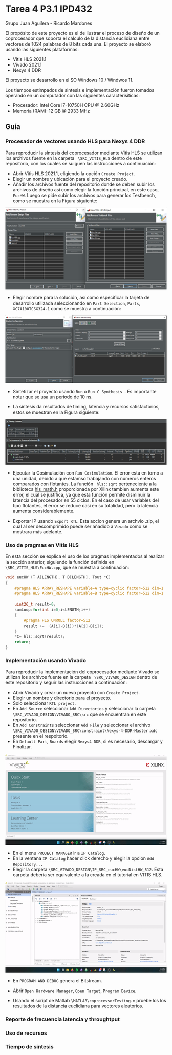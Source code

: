 # Tarea 4 P3.1 IPD432

Grupo Juan Aguilera - Ricardo Mardones

El propósito de este proyecto es el de ilustrar el proceso de diseño de un coprocesador que soporta el cálculo de la distancia euclidiana entre vectores de 1024 palabras de 8 bits cada una.
El proyecto se elaboró usando las siguientes plataformas:

* Vitis HLS 2021.1
* Vivado 2021.1
* Nexys 4 DDR

El proyecto se desarrollo en el SO Windows 10 /  Windwos 11.

Los tiempos estimpados de sintesis e implementación fueron tomados operando en un computador con las siguientes caracterisiticas:
* Procesador: Intel Core i7-10750H CPU @ 2.60GHz
* Memoria (RAM): 12 GB @ 2933 MHz

## Guía
### Procesador de vectores usando HLS para Nexys 4 DDR

Para reproducir la síntesis del coprocesador mediante Vitis HLS se utilizan los archivos fuente en la carpeta ``` \SRC_VITIS_HLS``` dentro de este repositorio, con los cuales se suiguen las instrucciones a continuación:

* Abrir Vitis HLS 2021.1, eligiendo la opción ```Create Project```.
* Elegir un nombre y ubicación para el proyecto creado.
* Añadir los archivos fuente del repositorio donde se deben subir los archivos de diseño así como elegir la función principal, en este caso, ```EucHW```. Luego se pide subir los archivos para generar los Testbench, como se muestra en la Figura siguiente:

![Archivos añadidos.](/Imagenes_Readme/Vitis_HLS_Files.png)

* Elegir nombre para la solución, así como especificar la tarjeta de desarrollo utilizada seleccionando en ```Part Selection```, ```Parts```,  ```XC7A100TCSG324-1``` como se muestra a continuación:

![Device part.](/Imagenes_Readme/device.png)

* Sintetizar el proyecto usando ```Run``` o ```Run C Synthesis ```. Es importante notar que se usa un periodo de 10 ns.

* La síntesis da resultados de timing, latencia y recursos satisfactorios, estos se muestran en la Figura siguiente:

![Device part.](/Imagenes_Readme/performance_hls.png)

 * Ejecutar la Cosimulación con ``` Run Cosimulation ```. El error esta en torno a una unidad, debido a que estamso trabajando con numeros enteros comparados con flotantes. La función ``` hls::sqrt``` perteneciente a la biblioteca [hls_math.h](https://docs.xilinx.com/r/en-US/ug1399-vitis-hls/Vitis-HLS-Math-Library) proporcionada por Xilinx tambien aumenta este error, el cual se justifica, ya que esta función permite disminuir la latencia del procesador en 55 ciclos. En el caso de usar variables del tipo flotantes, el error se reduce casi en su totalidad, pero la latencia aumenta considerablemente.

* Exportar IP usando ```Export RTL```. Esta accion genera un archvio .zip, el cual al ser descomprimido puede ser añadido a ```Vivado``` como se mostrara más adelante.

### Uso de pragmas en Vitis HLS

En esta sección se explica el uso de los pragmas implementados al realizar la sección anterior, siguiendo la función definida en ```\SRC_VITIS_HLS\EucHW.cpp```, que se muestra a continuación:

```cpp
void eucHW (T A[LENGTH], T B[LENGTH], Tout *C)
{
	#pragma HLS ARRAY_RESHAPE variable=A type=cyclic factor=512 dim=1
	#pragma HLS ARRAY_RESHAPE variable=B type=cyclic factor=512 dim=1

	uint26_t result=0;
	sumLoop:for(int i=0;i<LENGTH;i++)
	{
		#pragma HLS UNROLL factor=512
		result +=  (A[i]-B[i])*(A[i]-B[i]);
	}
	*C= hls::sqrt(result);
	return;
}
```


### Implementación usando Vivado

Para reproducir la implementación del coprocesador mediante Vivado se utilizan los archivos fuente en la carpeta ``` \SRC_VIVADO_DESIGN``` dentro de este repositorio y seguir las instrucciones a continuación:

* Abrir Vivado y crear un nuevo proyecto con ```Create Project```.
* Elegir un nombre y directorio para el proyecto.
* Solo seleccionar ```RTL project```.
* En ```Add Source``` seleccionar ```Add Directories``` y seleccionar la carpeta ```\SRC_VIVADO_DESIGN\VIVADO_SRC\src``` que se encuentran en este repositorio.
* En ```Add Constraints``` seleccionar ```Add File``` y seleccionar el archivo ```\SRC_VIVADO_DESIGN\VIVADO_SRC\constraint\Nexys-4-DDR-Master.xdc``` presente en el respoitorio.
* En ```Default Part```, ```Boards``` elegir ```Nexys4 DDR```, si es necesario, descargar y Finalizar.

![Vivado Project process.](/Imagenes_Readme/create_vivado_project.gif)

* En el menu ```PROJECT MANAGER``` ir a ```IP Catalog```.
* En la ventana ```IP Catalog``` hacer click derecho y elegir la opcion ```Add Repository...```
* Elegir la carpeta ```\SRC_VIVADO_DESIGN\IP_SRC_eucHW\eucDistHW_512```. Esta carpeta deberia ser equivalente a la creada en el tutorial en VITIS HLS.

![Vivado Project IP.](/Imagenes_Readme/import_ip.gif)

* En ```PROGRAM AND DEBUG``` genera el Bitstream.

* Abrir ```Open Hardware Manager```, ```Open Target```, ```Program Device```.

* Usando el script de Matlab ```\MATLAB\coprocessorTesting.m``` pruebe los los resultados de la distancia euclidiana para vectores aleatorios.

### Reporte de frecuencia latencia y throughtput

### Uso de recursos

### Tiempo de sintesis
